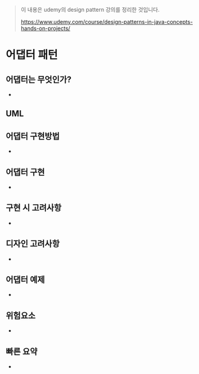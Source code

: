 > 이 내용은 udemy의 design pattern 강의를 정리한 것입니다.
>
> https://www.udemy.com/course/design-patterns-in-java-concepts-hands-on-projects/



# 어댑터 패턴

## 어댑터는 무엇인가?

* 




## UML





## 어댑터 구현방법

* 




## 어댑터 구현

* 



## 구현 시 고려사항

* 



## 디자인 고려사항

* 



## 어댑터 예제

* 



## 위험요소

* 



## 빠른 요약

* 







